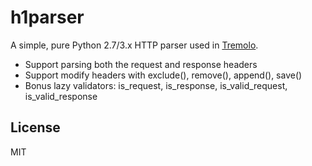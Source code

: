 # h1parser
A simple, pure Python 2.7/3.x HTTP parser used in [Tremolo](https://github.com/nggit/tremolo).

* Support parsing both the request and response headers
* Support modify headers with exclude(), remove(), append(), save()
* Bonus lazy validators: is_request, is_response, is_valid_request, is_valid_response

## License
MIT
